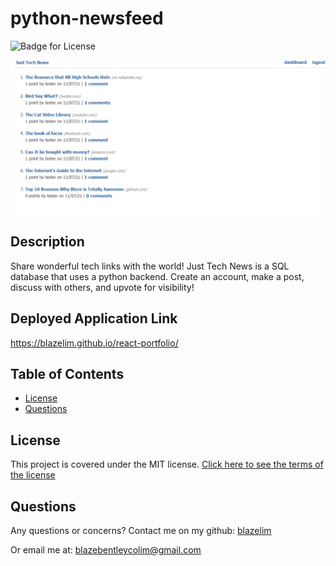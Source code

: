 # python-newsfeed
![Badge for License](https://img.shields.io/badge/license-MIT-blueviolet)

![Cover photo for my repo](./assets/cover.png)

## Description
Share wonderful tech links with the world! Just Tech News is a SQL database that uses a python backend. Create an account, make a post, discuss with others, and upvote for visibility!

## Deployed Application Link
https://blazelim.github.io/react-portfolio/

## Table of Contents
* [License](#license)
* [Questions](#questions)

## License
This project is covered under the MIT license.
[Click here to see the terms of the license](https://choosealicense.com/licenses/mit/)
## Questions
Any questions or concerns?
Contact me on my github: [blazelim](https://github.com/blazelim/)

Or email me at: blazebentleycolim@gmail.com